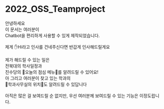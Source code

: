 # 2022_OSS_Teamproject

안녕하세요 <br>
이 문서는 여러분이 <br>
Chatbot을 편리하게 사용할 수 있게 제작되었습니다. <br>
<br>
제게 ✋Hi라고 인사를 건네주신다면 반갑게 인사해드릴게요<br>
<br>
제가 해드릴 수 있는 일은 <br>
전북대의 학사일정과 <br>
진수당의 🍴오늘의 점심 메뉴🥄를 알려드릴 수 있어요!<br>
아 그리고 여러분이 찾고 있는 학과의 <br>
📣학과사무실의 위치📣도 알려드릴 수 있답니다<br>
<br>
아직은 많은 걸 보여드릴 순 없지만, 우선 여러분께 보여드릴 수 있는 기능은 이정도랍니다.<br>

